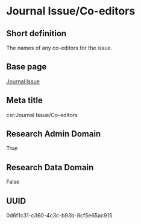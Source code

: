 # Journal Issue/Co-editors
## Short definition
The names of any co-editors for the issue.
## Base page
[Journal Issue](../../Objects/Journal%20Issue.md)
## Meta title
csr:Journal Issue/Co-editors
## Research Admin Domain
True
## Research Data Domain
False
## UUID
0d6f1c31-c360-4c3c-b93b-8cf5e65ac915
